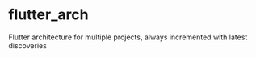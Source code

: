 # flutter_arch
Flutter architecture for multiple projects, always incremented with latest discoveries
